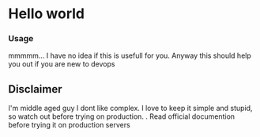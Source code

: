 # Hello world
### Usage
mmmmm... I have no idea if this is usefull for you. Anyway this should help you out if you are new to devops
## Disclaimer
I'm middle aged guy I dont like complex. I love to keep it simple and stupid, so watch out before trying on production. . Read official documention before trying it on production servers
